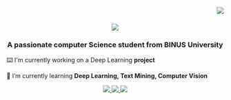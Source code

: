 <img align="right" src="https://visitor-badge.laobi.icu/badge?page_id=WilliamJoyS.WilliamJoyS" />
<h1 align="center">
    <img src="https://readme-typing-svg.herokuapp.com/?font=Montserrat&size=35&center=true&vCenter=true&width=500&height=70&duration=4000&lines=Hi+There!+👋;+I'm+William+Joy!;" />
</h1>
<h3 align="center">A passionate computer Science student from BINUS University</h3>
<div align="left">

 ⌨️ I'm currently working on a Deep Learning **project**
 
 🧠 I’m currently learning **Deep Learning, Text Mining, Computer Vision**

 </div>

 <div align="center"> 
  <a href="mailto:williamjoysusanto1@gmail.com">
    <img src="https://img.shields.io/badge/Gmail-333333?style=for-the-badge&logo=gmail&logoColor=grey" />
  </a>
  <a href="https://linkedin.com/in/pedro-sales-muniz" target="_blank">
    <img src="https://img.shields.io/badge/LinkedIn-0077B5?style=for-the-badge&logo=linkedin&logoColor=white" target="_blank" />
  </a>
  <a href="https://salesp07.github.io" target="_blank">
     <img src="https://img.shields.io/badge/Portfolio-FF5722?style=for-the-badge&logo=todoist&logoColor=white" target="_blank" /> <!-- sqlite, safari, google-chrome are other good icon options -->
  </a>
</div>
